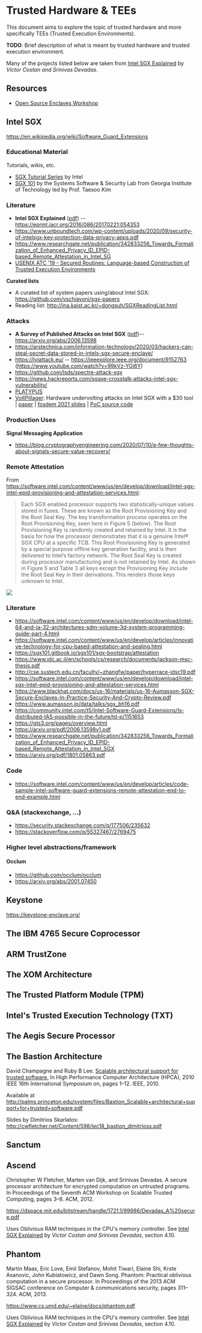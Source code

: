 # Trusted Hardware & TEEs
This document aims to explore the topic of trusted hardware and more specifically
TEEs (Trusted Execution Environments).

**TODO**: Brief description of what is meant by trusted hardware and trusted execution
environment.

Many of the projects listed below are taken from
[Intel SGX Explained](https://eprint.iacr.org/2016/086/20170221:054353) by
_Victor Costan and Srinivas Devadas_.

## Resources
* [Open Source Enclaves Workshop](https://keystone-enclave.org/open-source-enclaves-workshop/)


## Intel SGX
https://en.wikipedia.org/wiki/Software_Guard_Extensions

### Educational Material
Tutorials, wikis, etc.

* [SGX Tutorial Series](https://software.intel.com/content/www/us/en/develop/articles/introducing-the-intel-software-guard-extensions-tutorial-series.html) by Intel
* [SGX 101](https://sgx101.gitbook.io/sgx101/) by the Systems Software & Security Lab from Georgia Institute of Technology led by Prof. Taesoo Kim

### Literature
* **Intel SGX Explained** ([pdf](https://eprint.iacr.org/eprint-bin/getfile.pl?entry=2016/086&version=20170221:054353&file=086.pdf)) -- https://eprint.iacr.org/2016/086/20170221:054353 
* https://www.unboundtech.com/wp-content/uploads/2020/09/security-of-intelsgx-key-protection-data-privacy-apps.pdf
* https://www.researchgate.net/publication/342833256_Towards_Formalization_of_Enhanced_Privacy_ID_EPID-based_Remote_Attestation_in_Intel_SG
* [USENIX ATC '19 - Secured Routines: Language-based Construction of Trusted Execution Environments](https://youtu.be/Gl7ml_xTk94)

**Curated lists**
* A curated list of system papers using/about Intel SGX: https://github.com/vschiavoni/sgx-papers
* Reading list: http://ina.kaist.ac.kr/~dongsuh/SGXReadingList.html

### Attacks
* **A Survey of Published Attacks on Intel SGX** ([pdf](https://arxiv.org/pdf/2006.13598.pdf))-- https://arxiv.org/abs/2006.13598
* https://arstechnica.com/information-technology/2020/03/hackers-can-steal-secret-data-stored-in-intels-sgx-secure-enclave/
* https://lviattack.eu/ -- https://ieeexplore.ieee.org/document/9152763 (https://www.youtube.com/watch?v=99kVz-YGi6Y)
* https://github.com/lsds/spectre-attack-sgx
* https://news.hackreports.com/sgaxe-crosstalk-attacks-intel-sgx-vulnerability/
* [PLATYPUS](https://platypusattack.com/)
* [VoltPillager](https://zt-chen.github.io/voltpillager/): Hardware undervolting attacks on Intel SGX with a $30 tool | [paper](https://www.usenix.org/conference/usenixsecurity21/presentation/chen-zitai) | [fosdem 2021 slides](https://fosdem.org/2021/schedule/event/tee_voltpillager/attachments/slides/4636/export/events/attachments/tee_voltpillager/slides/4636/20210117_ZitaiChen.pdf) | [PoC source code](https://github.com/zt-chen/voltpillager)
 
### Production Uses
**Signal Messaging Application**
* https://blog.cryptographyengineering.com/2020/07/10/a-few-thoughts-about-signals-secure-value-recovery/

### Remote Attestation
From https://software.intel.com/content/www/us/en/develop/download/intel-sgx-intel-epid-provisioning-and-attestation-services.html:
> Each SGX enabled processor supports two statistically-unique values stored in fuses. These are known as the Root Provisioning Key and the Root Seal Key. The key transformation process operates on the Root Provisioning Key, seen here in Figure 5 (below). The Root Provisioning Key is randomly created and retained by Intel. It is the basis for how the processor demonstrates that it is a genuine Intel® SGX CPU at a specific TCB. This Root Provisioning Key is generated by a special purpose offline key generation facility, and is then delivered to Intel’s factory network. The Root Seal Key is created during processor manufacturing and is not retained by Intel. As shown in Figure 5 and Table 3 all keys except the Provisioning Key include the Root Seal Key in their derivations. This renders those keys unknown to Intel.

![](https://i.imgur.com/7pH7vOZ.png)

### Literature
* https://software.intel.com/content/www/us/en/develop/download/intel-64-and-ia-32-architectures-sdm-volume-3d-system-programming-guide-part-4.html
* https://software.intel.com/content/www/us/en/develop/articles/innovative-technology-for-cpu-based-attestation-and-sealing.html
* https://sgx101.gitbook.io/sgx101/sgx-bootstrap/attestation
* https://www.idc.ac.il/en/schools/cs/research/documents/jackson-msc-thesis.pdf
* http://cse.sustech.edu.cn/faculty/~zhangfw/paper/hyperrace-idsc19.pdf
* https://software.intel.com/content/www/us/en/develop/download/intel-sgx-intel-epid-provisioning-and-attestation-services.html
* https://www.blackhat.com/docs/us-16/materials/us-16-Aumasson-SGX-Secure-Enclaves-In-Practice-Security-And-Crypto-Review.pdf
* https://www.aumasson.jp/data/talks/sgx_bh16.pdf
* https://community.intel.com/t5/Intel-Software-Guard-Extensions/Is-distributed-IAS-possible-in-the-future/td-p/1151653
* https://gts3.org/pages/overview.html
* https://arxiv.org/pdf/2006.13598v1.pdf
* https://www.researchgate.net/publication/342833256_Towards_Formalization_of_Enhanced_Privacy_ID_EPID-based_Remote_Attestation_in_Intel_SGX
* https://arxiv.org/pdf/1801.05863.pdf

### Code
* https://software.intel.com/content/www/us/en/develop/articles/code-sample-intel-software-guard-extensions-remote-attestation-end-to-end-example.html

### Q&A (stackexchange, ...)
* https://security.stackexchange.com/q/177506/235632
* https://stackoverflow.com/q/55327467/2769475

### Higher level abstractions/framework
#### Occlum
* https://github.com/occlum/occlum
* https://arxiv.org/abs/2001.07450

## Keystone
https://keystone-enclave.org/


## The IBM 4765 Secure Coprocessor

## ARM TrustZone

## The XOM Architecture

## The Trusted Platform Module (TPM)

## Intel's Trusted Execution Technology (TXT)

## The Aegis Secure Processor

## The Bastion Architecture
David Champagne and Ruby B Lee.
[Scalable architectural support for trusted software.](https://ieeexplore.ieee.org/document/5416657)
In High Performance Computer Architecture (HPCA),
2010 IEEE 16th International Symposium on, pages 1–12.
IEEE, 2010.

Available at http://palms.princeton.edu/system/files/Bastion_Scalable+architectural+support+for+trusted+software.pdf

Slides by Dimitrios Skarlatos: http://cwfletcher.net/Content/598/lec18_bastion_dimitrioss.pdf


## Sanctum

## Ascend
Christopher W Fletcher, Marten van Dijk, and Srinivas
Devadas. A secure processor architecture for encrypted
computation on untrusted programs. In Proceedings
of the Seventh ACM Workshop on Scalable Trusted
Computing, pages 3–8. ACM, 2012.

https://dspace.mit.edu/bitstream/handle/1721.1/99986/Devadas_A%20secure.pdf

Uses Oblivious RAM techniques in the CPU's memory controller. See
[Intel SGX Explained](https://eprint.iacr.org/2016/086/20170221:054353) by
_Victor Costan and Srinivas Devadas_, section 4.10.

## Phantom
Martin Maas, Eric Love, Emil Stefanov, Mohit Tiwari,
Elaine Shi, Krste Asanovic, John Kubiatowicz, and
Dawn Song. Phantom: Practical oblivious computation
in a secure processor. In Proceedings of the 2013 ACM
SIGSAC conference on Computer & communications
security, pages 311–324. ACM, 2013.

https://www.cs.umd.edu/~elaine/docs/phantom.pdf

Uses Oblivious RAM techniques in the CPU's memory controller. See
[Intel SGX Explained](https://eprint.iacr.org/2016/086/20170221:054353) by
_Victor Costan and Srinivas Devadas_, section 4.10.
